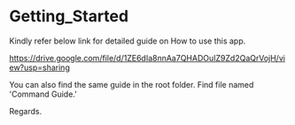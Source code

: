 # Getting_Started 

Kindly refer below link for detailed guide on How to use this app.

https://drive.google.com/file/d/1ZE6dIa8nnAa7QHADOuIZ9Zd2QaQrVojH/view?usp=sharing

You can also find the same guide in the root folder. Find file named 'Command Guide.' 

Regards.
